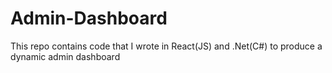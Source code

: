 # Admin-Dashboard
This repo contains code that I wrote in React(JS) and .Net(C#) to produce a dynamic admin dashboard


